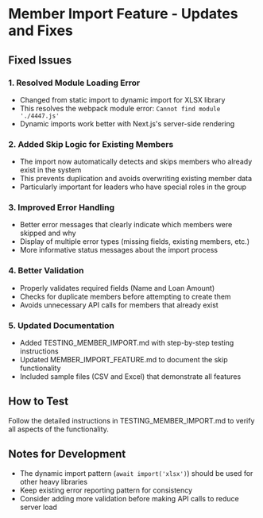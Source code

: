 # Member Import Feature - Updates and Fixes

## Fixed Issues

### 1. Resolved Module Loading Error
- Changed from static import to dynamic import for XLSX library
- This resolves the webpack module error: `Cannot find module './4447.js'`
- Dynamic imports work better with Next.js's server-side rendering

### 2. Added Skip Logic for Existing Members
- The import now automatically detects and skips members who already exist in the system
- This prevents duplication and avoids overwriting existing member data
- Particularly important for leaders who have special roles in the group

### 3. Improved Error Handling
- Better error messages that clearly indicate which members were skipped and why
- Display of multiple error types (missing fields, existing members, etc.)
- More informative status messages about the import process

### 4. Better Validation
- Properly validates required fields (Name and Loan Amount)
- Checks for duplicate members before attempting to create them
- Avoids unnecessary API calls for members that already exist

### 5. Updated Documentation
- Added TESTING_MEMBER_IMPORT.md with step-by-step testing instructions
- Updated MEMBER_IMPORT_FEATURE.md to document the skip functionality
- Included sample files (CSV and Excel) that demonstrate all features

## How to Test
Follow the detailed instructions in TESTING_MEMBER_IMPORT.md to verify all aspects of the functionality.

## Notes for Development
- The dynamic import pattern (`await import('xlsx')`) should be used for other heavy libraries
- Keep existing error reporting pattern for consistency
- Consider adding more validation before making API calls to reduce server load
